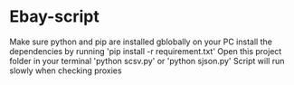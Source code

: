 # Ebay-script
Make sure python and pip are installed gblobally on your PC
install the dependencies by running 'pip install -r requirement.txt'
Open this project folder in your terminal 'python scsv.py' or 'python sjson.py'
Script will run slowly when checking proxies 